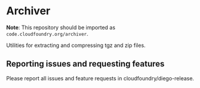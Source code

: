 # Archiver

**Note**: This repository should be imported as `code.cloudfoundry.org/archiver`.

Utilities for extracting and compressing tgz and zip files.

## Reporting issues and requesting features

Please report all issues and feature requests in cloudfoundry/diego-release.
